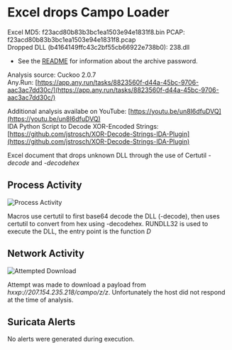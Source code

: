 # Excel drops Campo Loader

Excel MD5: f23acd80b83b3bc1ea1503e94e1831f8.bin 
PCAP: f23acd80b83b3bc1ea1503e94e1831f8.pcap  
Dropped DLL (b4164149ffc43c2bf55cb66922e738b0): 238.dll  

* See the [README](https://github.com/jstrosch/malware-samples) for information about the archive password.  

Analysis source: Cuckoo 2.0.7  
Any.Run: [https://app.any.run/tasks/8823560f-d44a-45bc-9706-aac3ac7dd30c/](https://app.any.run/tasks/8823560f-d44a-45bc-9706-aac3ac7dd30c/)  

Additional analysis availabe on YouTube: [https://youtu.be/un8I6dfuDVQ](https://youtu.be/un8I6dfuDVQ)  
IDA Python Script to Decode XOR-Encoded Strings: [https://github.com/jstrosch/XOR-Decode-Strings-IDA-Plugin](https://github.com/jstrosch/XOR-Decode-Strings-IDA-Plugin)  

Excel document that drops unknown DLL through the use of Certutil *-decode* and *-decodehex*

## Process Activity

![Process Activity](https://user-images.githubusercontent.com/1920756/102286975-02d49180-3eff-11eb-98a4-67be23c7c42b.png)

Macros use certutil to first base64 decode the DLL (-decode), then uses certutil to convert from hex using -decodehex. RUNDLL32 is used to execute the DLL, the entry point is the function *D*

## Network Activity

![Attempted Download](https://user-images.githubusercontent.com/1920756/102286977-0405be80-3eff-11eb-8067-ec396cc2ef72.png)

Attempt was made to download a payload from *hxxp://207.154.235.218/campo/z/z*. Unfortunately the host did not respond at the time of analysis.

## Suricata Alerts

No alerts were generated during execution.